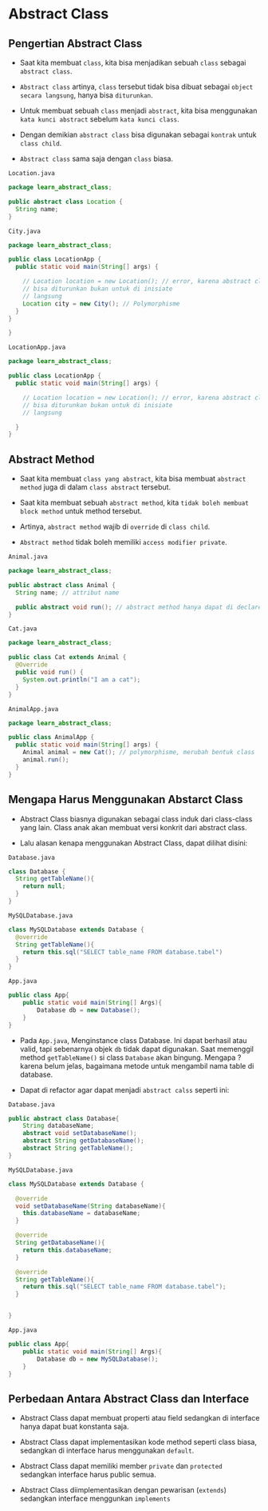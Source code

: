 # Abstract Class

## Pengertian Abstract Class

- Saat kita membuat `class`, kita bisa menjadikan sebuah `class` sebagai `abstract class`.

- `Abstract class` artinya, `class` tersebut tidak bisa dibuat sebagai `object secara langsung`, hanya bisa `diturunkan`.

- Untuk membuat sebuah `class` menjadi `abstract`, kita bisa menggunakan `kata kunci abstract` sebelum `kata kunci class`.

- Dengan demikian `abstract class` bisa digunakan sebagai `kontrak` untuk `class child`.

- `Abstract class` sama saja dengan `class` biasa.

`Location.java`

```java
package learn_abstract_class;

public abstract class Location {
  String name;
}
```

`City.java`

```java
package learn_abstract_class;

public class LocationApp {
  public static void main(String[] args) {

    // Location location = new Location(); // error, karena abstract class hanya
    // bisa diturunkan bukan untuk di inisiate
    // langsung
    Location city = new City(); // Polymorphisme
  }
}

}
```

`LocationApp.java`

```java
package learn_abstract_class;

public class LocationApp {
  public static void main(String[] args) {

    // Location location = new Location(); // error, karena abstract class hanya
    // bisa diturunkan bukan untuk di inisiate
    // langsung

  }
}
```

## Abstract Method

- Saat kita membuat `class yang abstract`, kita bisa membuat `abstract method` juga di dalam `class abstract` tersebut.

- Saat kita membuat sebuah `abstract method`, kita `tidak boleh membuat block method` untuk method tersebut.

- Artinya, `abstract method` wajib di `override` di `class child`.

- `Abstract method` tidak boleh memiliki `access modifier private`.

`Animal.java`

```java
package learn_abstract_class;

public abstract class Animal {
  String name; // attribut name

  public abstract void run(); // abstract method hanya dapat di declare dan tidak dapat diisikan logicnya
}
```

`Cat.java`

```java
package learn_abstract_class;

public class Cat extends Animal {
  @Override
  public void run() {
    System.out.println("I am a cat");
  }
}
```

`AnimalApp.java`

```java
package learn_abstract_class;

public class AnimalApp {
  public static void main(String[] args) {
    Animal animal = new Cat(); // polymorphisme, merubah bentuk class
    animal.run();
  }
}
```

## Mengapa Harus Menggunakan Abstarct Class

- Abstract Class biasnya digunakan sebagai class induk dari class-class yang lain. Class anak akan membuat versi konkrit dari abstract class.

- Lalu alasan kenapa menggunakan Abstract Class, dapat dilihat disini:

`Database.java`

```java
class Database {
  String getTableName(){
    return null;
  }
}
```

`MySQLDatabase.java`

```java
class MySQLDatabase extends Database {
  @override
  String getTableName(){
    return this.sql("SELECT table_name FROM database.tabel")
  }
}
```

`App.java`

```java
public class App{
    public static void main(String[] Args){
        Database db = new Database();
    }
}
```

- Pada `App.java`, Menginstance class Database. Ini dapat berhasil atau valid, tapi sebenarnya objek `db` tidak dapat digunakan. Saat memenggil method `getTableName()` si class `Database` akan bingung. Mengapa ? karena belum jelas, bagaimana metode untuk mengambil nama table di database.

- Dapat di refactor agar dapat menjadi `abstract calss` seperti ini:

`Database.java`

```java
public abstract class Database{
    String databaseName;
    abstract void setDatabaseName();
    abstract String getDatabaseName();
    abstract String getTableName();
}
```

`MySQLDatabase.java`

```java
class MySQLDatabase extends Database {

  @override
  void setDatabaseName(String databaseName){
    this.databaseName = databaseName;
  }

  @override
  String getDatabaseName(){
    return this.databaseName;
  }

  @override
  String getTableName(){
    return this.sql("SELECT table_name FROM database.tabel");
  }


}
```

`App.java`

```java
public class App{
    public static void main(String[] Args){
        Database db = new MySQLDatabase();
    }
}
```

## Perbedaan Antara Abstract Class dan Interface

- Abstract Class dapat membuat properti atau field sedangkan di interface hanya dapat buat konstanta saja.

- Abstract Class dapat implementasikan kode method seperti class biasa, sedangkan di interface harus menggunakan `default`.

- Abstract Class dapat memiliki member `private` dan `protected` sedangkan interface harus public semua.

- Abstract Class diimplementasikan dengan pewarisan (`extends`) sedangkan interface menggunkan `implements`
